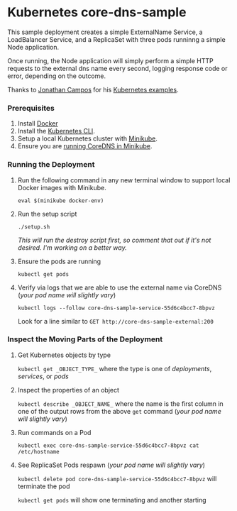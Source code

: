 # Kubernetes core-dns-sample

This sample deployment creates a simple ExternalName Service, a LoadBalancer Service, and a ReplicaSet with three pods runninng a simple Node application.

Once running, the Node application will simply perform a simple HTTP requests to the external dns name every second, logging response code or error, depending on the outcome.

Thanks to [Jonathan Campos](https://github.com/jonbcampos) for his [Kubernetes examples](https://github.com/jonbcampos/kubernetes-series).

### Prerequisites

1. Install [Docker](https://docs.docker.com/install/)
2. Install the [Kubernetes CLI](https://kubernetes.io/docs/tasks/tools/install-kubectl/).
3. Setup a local Kubernetes cluster with [Minikube](https://kubernetes.io/docs/tasks/tools/install-minikube/).
4. Ensure you are [running CoreDNS in Minikube](https://coredns.io/2017/04/28/coredns-for-minikube/).

### Running the Deployment

1. Run the following command in any new terminal window to support local Docker images with Minikube.

   `eval $(minikube docker-env)`
2. Run the setup script 
   
   `./setup.sh`
   
   _This will run the destroy script first, so comment that out if it's not desired. I'm working on a better way._
3. Ensure the pods are running

   `kubectl get pods`
   
4. Verify via logs that we are able to use the external name via CoreDNS (_your pod name will slightly vary_)

   `kubectl logs --follow core-dns-sample-service-55d6c4bcc7-8bpvz`
   
   Look for a line similar to `GET http://core-dns-sample-external:200`
   
   
### Inspect the Moving Parts of the Deployment

1. Get Kubernetes objects by type
   
   `kubectl get _OBJECT_TYPE_` where the type is one of _deployments_, _services_, or _pods_
   
2. Inspect the properties of an object

   `kubectl describe _OBJECT_NAME_` where the name is the first column in one of the output rows from the above `get` command (_your pod name will slightly vary_)
   
3. Run commands on a Pod

   `kubectl exec core-dns-sample-service-55d6c4bcc7-8bpvz cat /etc/hostname`
   
4. See ReplicaSet Pods respawn (_your pod name will slightly vary_)
   
   `kubectl delete pod core-dns-sample-service-55d6c4bcc7-8bpvz` will terminate the pod
   
   `kubectl get pods` will show one terminating and another starting
   
